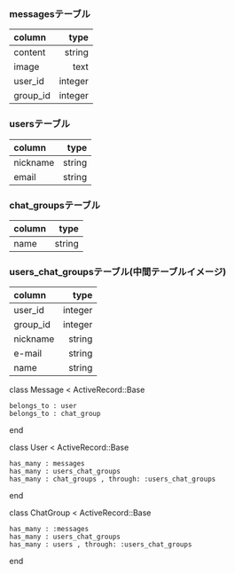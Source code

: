 
### messagesテーブル

| column  | type |
|:-----------|------------:|
| content  | string |
| image | text |
| user_id  | integer |
| group_id|  integer |

### usersテーブル

| column | type |
|:-----------|------------:|
| nickname | string |
| email | string |

### chat_groupsテーブル

| column | type |
|:-----------|------------:|
| name | string |

### users_chat_groupsテーブル(中間テーブルイメージ)

| column | type |
|:-----------|------------:|
| user_id  | integer |
| group_id |  integer |
| nickname | string |
| e-mail | string |
| name | string |


  class Message < ActiveRecord::Base

    belongs_to : user
    belongs_to : chat_group

  end

  class User < ActiveRecord::Base

    has_many : messages
    has_many : users_chat_groups
    has_many : chat_groups , through: :users_chat_groups
  end

  class ChatGroup < ActiveRecord::Base

    has_many : :messages
    has_many : users_chat_groups
    has_many : users , through: :users_chat_groups

  end
